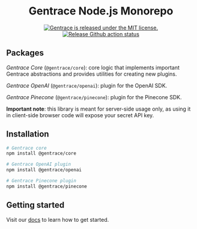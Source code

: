 <!-- TEXT_SECTION:header:START -->
<h1 align="center">
Gentrace Node.js Monorepo
</h1>
<p align="center">
  <a href="https://github.com/gentrace/gentrace-node/blob/master/LICENSE">
    <img src="https://img.shields.io/badge/license-MIT-blue.svg" alt="Gentrace is released under the MIT license." />
  </a>
  <a href="https://github.com/gentrace/gentrace-node/actions/workflows/release-please.yaml">
    <img src="https://github.com/gentrace/gentrace-node/actions/workflows/release-please.yaml/badge.svg" alt="Release Github action status" />
  </a>
</p>
<!-- TEXT_SECTION:header:END -->

## Packages

_Gentrace Core_ (`@gentrace/core`): core logic that implements important Gentrace abstractions and provides utilities for creating new plugins.

_Gentrace OpenAI_ (`@gentrace/openai`): plugin for the OpenAI SDK.

_Gentrace Pinecone_ (`@gentrace/pinecone`): plugin for the Pinecone SDK.

**Important note**: this library is meant for server-side usage only, as using it in client-side browser code will expose your secret API key.

## Installation

```bash
# Gentrace core
npm install @gentrace/core

# Gentrace OpenAI plugin
npm install @gentrace/openai

# Gentrace Pinecone plugin
npm install @gentrace/pinecone
```

## Getting started

Visit our [docs](https://gentrace.ai/docs) to learn how to get started.
